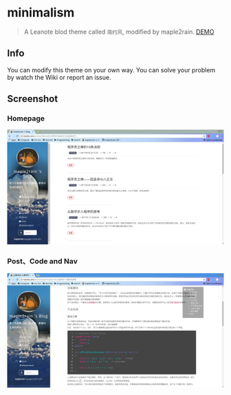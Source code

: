 # minimalism

> A Leanote blod theme called `简约风`, modified by maple2rain. [DEMO](http://leanote.com/preview?themeId=58ff6378ab644129eb00b973)

## Info

You can modify this theme on your own way. You can solve your problem by watch the Wiki or report an issue.

## Screenshot

### Homepage
![HomePage](./images/HomePage.png)

### Post、Code and Nav

![post](./images/post.png)



